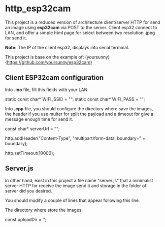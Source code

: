 # http_esp32cam
This project is a reduced version of architecture client/server HTTP for send an image using **esp32cam** via POST to the server. Client esp32 connect to LAN, and offer a simple html page for select between two resolution .jpeg for send it.

**Note:** The IP of the client esp32, displays into serial terminal.

This project is base on the example of: (yoursunny){https://github.com/yoursunny/esp32cam}

## Client ESP32cam configuration

Into **.ino** file, fill this fields with your LAN

static const char* WIFI_SSID = "";
static const char* WIFI_PASS = "";

Into **.cpp** file, you should configure the directory where save the images, the header if you use multer for split the payload and a timeout for give a message enough time for send it. 

const char* serverUrl = "";

http.addHeader("Content-Type", "multipart/form-data; boundary=" + boundary);

http.setTimeout(10000); 

## Server.js

In other hand, exist in this project a file name "server.js" that a minimalist server HTTP for receive the image send it and storage in the folder of server did you desired.

You should modify a couple of lines that appear following this line.

The directory where store the images

const uploadDir = '';
